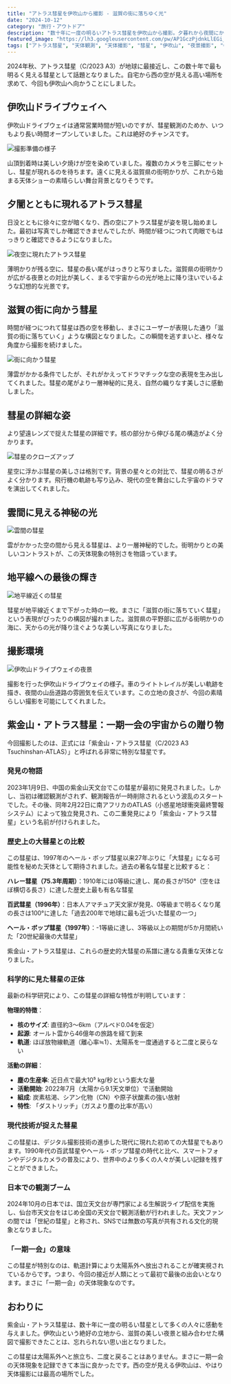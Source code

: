 ```yaml
---
title: "アトラス彗星を伊吹山から撮影 - 滋賀の街に落ちゆく光"
date: "2024-10-12"
category: "旅行・アウトドア"
description: "数十年に一度の明るいアトラス彗星を伊吹山から撮影。夕暮れから夜間にかけて、彗星が滋賀の街明かりの中に落ちていく美しい光景を記録しました。"
featured_image: "https://lh3.googleusercontent.com/pw/AP1GczPjdnkLlEGi_FYv1BPEsGkLs6jzDq4AsUts_U-XLqEuCSroeuB5yIe8Ss00CcWqDK2kRrYSwApXzSqEng5gL41AE76r2t45QbeAricQRj2gjzoa--1sTh73-pSfmyyIYizRjIV1q6lmBhq4BmNbtsr7EA=w800-h1199-s-no-gm?authuser=0"
tags: ["アトラス彗星", "天体観測", "天体撮影", "彗星", "伊吹山", "夜景撮影", "C/2023 A3"]
---
```


<!-- 元のGoogle Photosリンク: https://photos.app.goo.gl/JXJvDBjLGzNujcAR8 -->

2024年秋、アトラス彗星（C/2023 A3）が地球に最接近し、この数十年で最も明るく見える彗星として話題となりました。自宅から西の空が見える高い場所を求めて、今回も伊吹山へ向かうことにしました。

## 伊吹山ドライブウェイへ

伊吹山ドライブウェイは通常営業時間が短いのですが、彗星観測のためか、いつもより長い時間オープンしていました。これは絶好のチャンスです。

![撮影準備の様子](https://lh3.googleusercontent.com/pw/AP1GczMF-8AhdIcjPOiZT0m3lHpCbiknWk1Xoe41IP_B11WCf34_o-BRSOtLbDyU4Ssjf8l_BR62gHmMRD_D2zlqmchSkmlLAg4gPuSx4YeIKg__v8hcq1nn=w800-h600-s-no-gm?authuser=0)

山頂到着時は美しい夕焼けが空を染めていました。複数のカメラを三脚にセットし、彗星が現れるのを待ちます。遠くに見える滋賀県の街明かりが、これから始まる天体ショーの素晴らしい舞台背景となりそうです。

## 夕闇とともに現れるアトラス彗星

日没とともに徐々に空が暗くなり、西の空にアトラス彗星が姿を現し始めました。最初は写真でしか確認できませんでしたが、時間が経つにつれて肉眼でもはっきりと確認できるようになりました。

![夜空に現れたアトラス彗星](https://lh3.googleusercontent.com/pw/AP1GczM3niE58EaWKWiAW8HF2GogsYjXRaDjlYbGIw9XSfhkzp0QPABuQfliQCohp67ZHCzqTEG96EMrj61OGO61vNXZ85fLxqkgtwdLhao0O78vZcLD2Gt6ZIcMUuGNDfkaI5kij3KHNeqZkYU5kTfrVYpqFQ=w800-h1199-s-no-gm?authuser=0)

薄明かりが残る空に、彗星の長い尾がはっきりと写りました。滋賀県の街明かりが広がる夜景との対比が美しく、まるで宇宙からの光が地上に降り注いでいるような幻想的な光景です。

## 滋賀の街に向かう彗星

時間が経つにつれて彗星は西の空を移動し、まさにユーザーが表現した通り「滋賀の街に落ちていく」ような構図となりました。この瞬間を逃すまいと、様々な角度から撮影を続けました。

![街に向かう彗星](https://lh3.googleusercontent.com/pw/AP1GczPjdnkLlEGi_FYv1BPEsGkLs6jzDq4AsUts_U-XLqEuCSroeuB5yIe8Ss00CcWqDK2kRrYSwApXzSqEng5gL41AE76r2t45QbeAricQRj2gjzoa--1sTh73-pSfmyyIYizRjIV1q6lmBhq4BmNbtsr7EA=w800-h1199-s-no-gm?authuser=0)

薄雲がかかる条件でしたが、それがかえってドラマチックな空の表現を生み出してくれました。彗星の尾がより一層神秘的に見え、自然の織りなす美しさに感動しました。

## 彗星の詳細な姿

より望遠レンズで捉えた彗星の詳細です。核の部分から伸びる尾の構造がよく分かります。

![彗星のクローズアップ](https://lh3.googleusercontent.com/pw/AP1GczNLpyKwty_CmsnexddqEqq6ZCJdNc5novgMGS04eS81UqgtRhHOsYBuNKmuTYyVJVd8hP9H5hL9nynn0yV4cXJSPeBr_6mVObYvKD1daCDQgFhbaoI2XMvjUy-WLKYtoXZPtyveXHa3eOyUERE3MX8spQ=w800-h450-s-no-gm?authuser=0)

星空に浮かぶ彗星の美しさは格別です。背景の星々との対比で、彗星の明るさがよく分かります。飛行機の軌跡も写り込み、現代の空を舞台にした宇宙のドラマを演出してくれました。

## 雲間に見える神秘の光

![雲間の彗星](https://lh3.googleusercontent.com/pw/AP1GczN7QrHc_Yu8dyubrszUnznOjI3iZ7WoumNNhP7xvg_KmlBzE6Wj1tCjaH5zC7XbGii7iIu44NZFIp8v7MQTkOkVOAruKhSSkF_-osKdKUE3SQULTXYfDomAo4r_LOGBGmEkhk5-z5XKBBU-t8ZAPZi8SQ=w800-h1199-s-no-gm?authuser=0)

雲がかかった空の間から見える彗星は、より一層神秘的でした。街明かりとの美しいコントラストが、この天体現象の特別さを物語っています。

## 地平線への最後の輝き

![地平線近くの彗星](https://lh3.googleusercontent.com/pw/AP1GczNpWvXd9sgqJ39knPBlulwuWde_A933yDX8iePOnd0UzcrtbZ8p9Qz7vCHSCD2B0k1wRGQMt2b9M90E35a_JeVYMoamBBVRviKM-EmcwFwamtDUFSSWlo6u_zUT_XSTO2Ede7szSFwp95azvIQDFfaSnQ=w800-h450-s-no-gm?authuser=0)

彗星が地平線近くまで下がった時の一枚。まさに「滋賀の街に落ちていく彗星」という表現がぴったりの構図が撮れました。滋賀県の平野部に広がる街明かりの海に、天からの光が降り注ぐような美しい写真になりました。

## 撮影環境

![伊吹山ドライブウェイの夜景](https://lh3.googleusercontent.com/pw/AP1GczNTkuYgTwqNBIAC4y6Kmb6gyZOotJgEw9zRMCgHVSymXhc0G7VY7BWyZ0QFxFj56Ejg_aCcgugyfCJfb3_-tBd9KJbWxPEIS8WqPkCw9LwBe95-XAzj6Gqkb4PnU98MRqPo8kqWYWuEF3MMMLEqoZ6bYA=w800-h449-s-no-gm?authuser=0)

撮影を行った伊吹山ドライブウェイの様子。車のライトトレイルが美しい軌跡を描き、夜間の山岳道路の雰囲気を伝えています。この立地の良さが、今回の素晴らしい撮影を可能にしてくれました。

## 紫金山・アトラス彗星：一期一会の宇宙からの贈り物

今回撮影したのは、正式には「紫金山・アトラス彗星（C/2023 A3 Tsuchinshan-ATLAS）」と呼ばれる非常に特別な彗星です。

### 発見の物語

2023年1月9日、中国の紫金山天文台でこの彗星が最初に発見されました。しかし、当初は確認観測がされず、観測報告が一時削除されるという波乱のスタートでした。その後、同年2月22日に南アフリカのATLAS（小惑星地球衝突最終警報システム）によって独立発見され、この二重発見により「紫金山・アトラス彗星」という名前が付けられました。

### 歴史上の大彗星との比較

この彗星は、1997年のヘール・ボップ彗星以来27年ぶりに「大彗星」になる可能性を秘めた天体として期待されました。過去の著名な彗星と比較すると：

**ハレー彗星（75.3年周期）**：1910年には0等級に達し、尾の長さが150°（空をほぼ横切る長さ）に達した歴史上最も有名な彗星

**百武彗星（1996年）**：日本人アマチュア天文家が発見、0等級まで明るくなり尾の長さは100°に達した「過去200年で地球に最も近づいた彗星の一つ」

**ヘール・ボップ彗星（1997年）**：-1等級に達し、3等級以上の期間が5か月間続いた「20世紀最後の大彗星」

紫金山・アトラス彗星は、これらの歴史的大彗星の系譜に連なる貴重な天体となりました。

### 科学的に見た彗星の正体

最新の科学研究により、この彗星の詳細な特性が判明しています：

**物理的特徴**：
- **核のサイズ**: 直径約3～6km（アルベド0.04を仮定）
- **起源**: オールト雲から46億年の旅路を経て到来
- **軌道**: ほぼ放物線軌道（離心率≒1）、太陽系を一度通過すると二度と戻らない

**活動の詳細**：
- **塵の生産率**: 近日点で最大10⁵ kg/秒という膨大な量
- **活動開始**: 2022年7月（太陽から9.1天文単位）で活動開始
- **組成**: 炭素枯渇、シアン化物（CN）や原子状酸素の強い放射
- **特性**: 「ダストリッチ」（ガスより塵の比率が高い）

### 現代技術が捉えた彗星

この彗星は、デジタル撮影技術の進歩した現代に現れた初めての大彗星でもあります。1990年代の百武彗星やヘール・ボップ彗星の時代と比べ、スマートフォンやデジタルカメラの普及により、世界中のより多くの人々が美しい記録を残すことができました。

### 日本での観測ブーム

2024年10月の日本では、国立天文台が専門家による生解説ライブ配信を実施し、仙台市天文台をはじめ全国の天文台で観測活動が行われました。天文ファンの間では「世紀の彗星」と称され、SNSでは無数の写真が共有される文化的現象となりました。

### 「一期一会」の意味

この彗星が特別なのは、軌道計算により太陽系外へ放出されることが確実視されているからです。つまり、今回の接近が人類にとって最初で最後の出会いとなります。まさに「一期一会」の天体現象なのです。

## おわりに

紫金山・アトラス彗星は、数十年に一度の明るい彗星として多くの人々に感動を与えました。伊吹山という絶好の立地から、滋賀の美しい夜景と組み合わせた構図で撮影できたことは、忘れられない思い出となりました。

この彗星は太陽系外へと旅立ち、二度と戻ることはありません。まさに一期一会の天体現象を記録できて本当に良かったです。西の空が見える伊吹山は、やはり天体撮影には最高の場所でした。